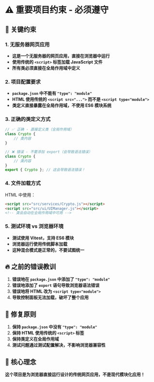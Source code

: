 # ⚠️ 重要项目约束 - 必须遵守

## 🚨 关键约束

### 1. 无服务器网页应用
- **这是一个无服务器的网页应用，直接在浏览器中运行**
- **使用传统的 `<script>` 标签加载 JavaScript 文件**
- **所有类必须直接在全局作用域中定义**

### 2. 项目配置要求
- **`package.json` 中不能有 `"type": "module"`**
- **HTML 使用传统的 `<script src="...">` 而不是 `<script type="module">`**
- **类定义直接暴露在全局作用域，不使用 ES6 模块系统**

### 3. 正确的类定义方式
```javascript
// ✅ 正确 - 直接定义类（全局作用域）
class Crypto {
    // 类内容
}

// ❌ 错误 - 不要添加 export（会导致语法错误）
class Crypto {
    // 类内容
}
export { Crypto }; // 这会导致语法错误！
```

### 4. 文件加载方式
HTML 中使用：
```html
<script src="src/services/Crypto.js"></script>
<script src="src/ui/UIManager.js"></script>
<!-- 类会自动在全局作用域中可用 -->
```

### 5. 测试环境 vs 浏览器环境
- **测试使用 Vitest，支持 ES6 模块**
- **浏览器运行使用传统脚本加载**
- **这种混合模式是正常的，不要试图统一**

## 🔥 之前的错误教训
1. **错误地在 `package.json` 中添加了 `"type": "module"`**
2. **错误地添加了 `export` 语句导致浏览器语法错误**
3. **错误地将 HTML 改为 `<script type="module">`**
4. **导致控制面板无法加载，破坏了整个应用**

## 📝 修复原则
1. **保持 `package.json` 中没有 `"type": "module"`**
2. **保持 HTML 使用传统的 `<script>` 标签**
3. **保持类定义在全局作用域**
4. **测试问题通过测试配置解决，不影响浏览器兼容性**

## 🎯 核心理念
**这个项目是为浏览器直接运行设计的传统网页应用，不是现代模块化应用！**